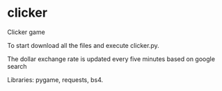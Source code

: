 # clicker

Clicker game

To start download all the files and execute clicker.py.

The dollar exchange rate is updated every five minutes based on google search

Libraries: pygame, requests, bs4.
